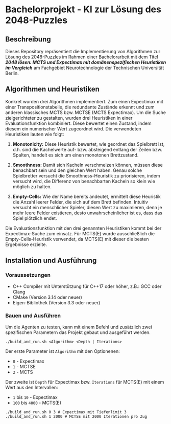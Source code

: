 # Bachelorprojekt - KI zur Lösung des 2048-Puzzles

## Beschreibung

Dieses Repository repräsentiert die Implementierung von Algorithmen zur Lösung des 2048-Puzzles im Rahmen einer Bachelorarbeit mit dem Titel ***2048 lösen: MCTS und Expectimax mit domänenspezifischen Heuristiken im Vergleich*** am Fachgebiet Neurotechnologie der Technischen Universität Berlin.


## Algorithmen und Heuristiken

Konkret wurden drei Algorithmen implementiert. Zum einen Expectimax mit einer Transpositionstabelle, die redundante Zustände erkennt und zum anderen klassisches MCTS bzw. MCTSE (MCTS Expectimax). Um die Suche zielgerichteter zu gestalten, wurden drei Heuristiken in einer Evaluationsfunktion kombiniert. Diese bewertet einen Zustand, indem diesem ein numerischer Wert zugeordnet wird. Die verwendeten Heuristiken lauten wie folgt:

1. **Monotonicity:** Diese Heuristik bewertet, wie geordnet das Spielbrett ist, d.h. sind die Kachelwerte auf- bzw. absteigend entlang der Zeilen bzw. Spalten, handelt es sich um einen monotonen Brettzustand.

2. **Smoothness:**  Damit sich Kacheln verschmelzen können, müssen diese benachbart sein und den gleichen Wert haben. Genau solche Spielbretter versucht die Smoothness-Heuristik zu priorisieren, indem versucht wird, die Differenz von benachbarten Kacheln so klein wie möglich zu halten.

3. **Empty-Cells:** Wie der Name bereits andeutet, ermittelt diese Heuristik die Anzahl leerer Felder, die sich auf dem Brett befinden. Intuitiv versucht ein menschlicher Spieler, diesen Wert zu maximieren, denn je mehr leere Felder existieren, desto unwahrscheinlicher ist es, dass das Spiel plötzlich endet.

Die Evaluationsfunktion mit den drei genannten Heuristiken kommt bei der Expectimax-Suche zum einsatz. Für MCTS(E) wurde ausschließlich die Empty-Cells-Heuristik verwendet, da MCTS(E) mit dieser die besten Ergebnisse erzielte.


## Installation und Ausführung

### Voraussetzungen

  * C++ Compiler mit Unterstützung für C++17 oder höher, z.B.: GCC oder Clang 
  * CMake (Version 3.14 oder neuer)
  * Eigen-Bibliothek (Version 3.3 oder neuer)

### Bauen und Ausführen

Um die Agenten zu testen, kann mit einem Befehl und zusätzlich zwei spezifischen Parametern das Projekt gebaut und ausgeführt werden.

```
./build_and_run.sh <Algorithm> <Depth | Iterations> 
```
Der erste Parameter ist `Algorithm` mit den Optionenen: 

* `0` - Expectimax 
* `1` - MCTSE  
* `2` - MCTS 
  
Der zweite ist `Depth` für Expectimax bzw. `Iterations` für MCTS(E) mit einem Wert aus den Intervallen:

* `1` bis `10` - Expectimax
* `100` bis `4000` - MCTS(E)

```
./build_and_run.sh 0 3 # Expectimax mit Tiefenlimit 3
./build_and_run.sh 1 2000 # MCTSE mit 2000 Iterationen pro Zug
```
